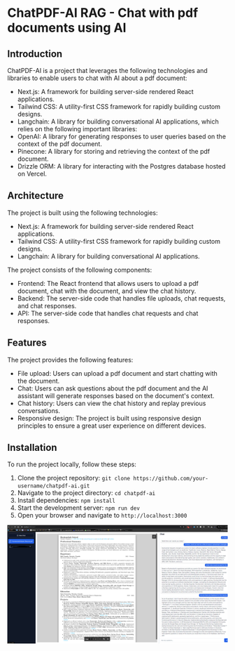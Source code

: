 # ChatPDF-AI RAG - Chat with pdf documents using AI

## Introduction

ChatPDF-AI is a project that leverages the following technologies and libraries to enable users to chat with AI about a pdf document:

- Next.js: A framework for building server-side rendered React applications.
- Tailwind CSS: A utility-first CSS framework for rapidly building custom designs.
- Langchain: A library for building conversational AI applications, which relies on the following important libraries:
- OpenAI: A library for generating responses to user queries based on the context of the pdf document.
- Pinecone: A library for storing and retrieving the context of the pdf document.
- Drizzle ORM: A library for interacting with the Postgres database hosted on Vercel.

## Architecture

The project is built using the following technologies:

- Next.js: A framework for building server-side rendered React applications.
- Tailwind CSS: A utility-first CSS framework for rapidly building custom designs.
- Langchain: A library for building conversational AI applications.

The project consists of the following components:

- Frontend: The React frontend that allows users to upload a pdf document, chat with the document, and view the chat history.
- Backend: The server-side code that handles file uploads, chat requests, and chat responses.
- API: The server-side code that handles chat requests and chat responses.

## Features

The project provides the following features:

- File upload: Users can upload a pdf document and start chatting with the document.
- Chat: Users can ask questions about the pdf document and the AI assistant will generate responses based on the document's context.
- Chat history: Users can view the chat history and replay previous conversations.
- Responsive design: The project is built using responsive design principles to ensure a great user experience on different devices.

## Installation

To run the project locally, follow these steps:

1. Clone the project repository: `git clone https://github.com/your-username/chatpdf-ai.git`
2. Navigate to the project directory: `cd chatpdf-ai`
3. Install dependencies: `npm install`
4. Start the development server: `npm run dev`
5. Open your browser and navigate to `http://localhost:3000`

![demo](image.png)
